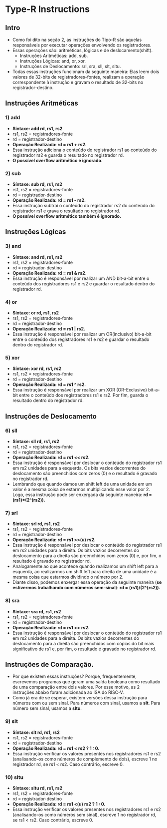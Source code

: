 # Type-R Instructions

## Intro
* Como foi dito na seção 2, as instruções do Tipo-R são aquelas responsáveis por executar operações envolvendo os registradores.
* Essas operações são: aritméticas, lógicas e de deslocamento(shift).
  * Instruções Aritméticas: add, sub.
  * Instruções Lógicas: and, or, xor.
  * Instruções de Deslocamento: srl, sra, sll, slt, sltu.
* Todas essas instruções funcionam da seguinte maneira: Elas leem dois valores de 32-bits de registradores-fontes, realizam a operação correspondente à instrução e gravam o resultado de 32-bits no registrador-destino.

## Instruções Aritméticas
### 1) add
* __Síntaxe: add rd, rs1, rs2__
* rs1, rs2 = registradores-fonte
* rd = registrador-destino
* __Operação Realizada: rd = rs1 + rs2.__
* Essa instrução adiciona o conteúdo do registrador rs1 ao conteúdo do registrador rs2 e guarda o resultado no registrador rd.
* __O possível overflow aritmético é ignorado.__

### 2) sub
* __Síntaxe: sub rd, rs1, rs2__
* rs1, rs2 = registradores-fonte
* rd = registrador-destino
* __Operação Realizada: rd = rs1 - rs2.__
* Essa instrução subtraí o conteúdo do registrador rs2 do conteúdo do registrador rs1 e grava o resultado no registrador rd.
* __O possível overflow aritmético também é ignorado.__


## Instruções Lógicas
### 3) and
* __Síntaxe: and rd, rs1, rs2__
* rs1, rs2 = registradores-fonte
* rd = registrador-destino
* __Operação Realizada: rd = rs1 & rs2.__
* Essa instrução é responsável por realizar um AND bit-a-bit entre o conteúdo dos registradores rs1 e rs2 e guardar o resultado dentro do registrador rd.

### 4) or
* __Síntaxe: or rd, rs1, rs2__
* rs1, rs2 = registradores-fonte
* rd = registrador-destino
* __Operação Realizada: rd = rs1 | rs2.__
* Essa instrução é responsável por realizar um OR(inclusivo) bit-a-bit entre o conteúdo dos registradores rs1 e rs2 e guardar o resultado dentro do registrador rd.

### 5) xor
* __Síntaxe: xor rd, rs1, rs2__
* rs1, rs2 = registradores-fonte
* rd = registrador-destino
* __Operação Realizada: rd = rs1 ^ rs2.__
* Essa instrução é responsável por realizar um XOR (OR-Exclusivo) bit-a-bit entre o conteúdo dos registradores rs1 e rs2. Por fim, guarda o resultado dentro do registrador rd.


## Instruções de Deslocamento
### 6) sll
* __Síntaxe: sll rd, rs1, rs2__
* rs1, rs2 = registradores-fonte
* rd = registrador-destino
* __Operação Realizada: rd = rs1 << rs2.__
* Essa instrução é responsável por deslocar o conteúdo do registrador rs1 em rs2 unidades para a esquerda. Os bits vazios decorrentes do deslocamento são preenchidos com zeros (0) e o resultado é gravado no registrador rd.
* Lembrando que quando damos um shift left de uma unidade em um valor é a mesma coisa de estarmos multiplicando esse valor por 2.
 Logo, essa instrução pode ser enxergada da seguinte maneira: __rd = (rs1)*(2^(rs2)).__
 
### 7) srl
* __Síntaxe: srl rd, rs1, rs2__
* rs1, rs2 = registradores-fonte
* rd = registrador-destino
* __Operação Realizada: rd = rs1 >>(u) rs2.__
* Essa instrução é responsável por deslocar o conteúdo do registrador rs1 em rs2 unidades para a direita. Os bits vazios decorrentes do deslocamento para a direita são preenchidos com zeros (0) e, por fim, o resultado é gravado no registrador rd.
* Analogamente ao que acontece quando realizamos um shift left para a esquerda, ao realizarmos um shift left para direita de uma unidade é a mesma coisa que estarmos dividindo o número por 2.
* Diante disso, podemos enxergar essa operação da seguinte maneira (__se estivermos trabalhando com números sem-sinal__): __rd = (rs1)/(2^(rs2)).__

### 8) sra
* __Síntaxe: sra rd, rs1, rs2__
* rs1, rs2 = registradores-fonte
* rd = registrador-destino
* __Operação Realizada: rd = rs1 >> rs2.__
* Essa instrução é responsável por deslocar o conteúdo do registrador rs1 em rs2 unidades para a direita. Os bits vazios decorrentes do deslocamento para a direita são preenchidos com cópias do bit mais significativo de rs1 e, por fim, o resultado é gravado no registrador rd.


## Instruções de Comparação.
* Por que existem essas instruções? Porque, frequentemente, escrevemos programas que geram uma saída booleana como resultado de uma comparação entre dois valores. Por esse motivo, as 2 instruções abaixo foram adicionada ao ISA do RISC-V.
* Como já era de se esperar, existem versões dessa instrução para números com ou sem sinal. Para números com sinal, usamos a __slt__. Para número sem sinal, usamos a __sltu__.
### 9) slt
* __Síntaxe: slt rd, rs1, rs2__
* rs1, rs2 = registradores-fonte
* rd = registrador-destino
* __Operação Realizada: rd = rs1 < rs2 ? 1 : 0.__
* Essa instrução verificar os valores presentes nos registradores rs1 e rs2 (analisando-os como números de complemento de dois), escreve 1 no registrador rd, se rs1 < rs2. Caso contrário, escreve 0.

### 10) sltu
* __Síntaxe: sltu rd, rs1, rs2__
* rs1, rs2 = registradores-fonte
* rd = registrador-destino
* __Operação Realizada: rd = rs1 <(u) rs2 ? 1 : 0.__
* Essa instrução verificar os valores presentes nos registradores rs1 e rs2 (analisando-os como números sem sinal), escreve 1 no registrador rd, se rs1 < rs2. Caso contrário, escreve 0.
